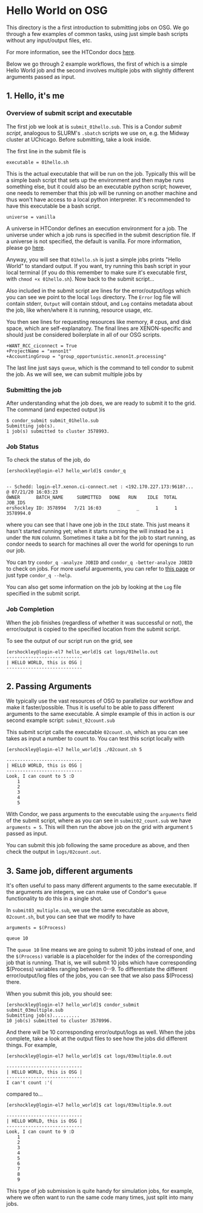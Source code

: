# Hello World on OSG

This directory is the a first introduction to submitting jobs on OSG. We go through a few examples of common tasks, using just simple bash scripts without any input/output files, etc. 

For more information, see the HTCondor docs [here](https://htcondor.readthedocs.io/en/v8_9_7/).

Below we go through 2 example workflows, the first of which is a simple Hello World job and the second involves multiple jobs with slightly different arguments passed as input.

## 1. Hello, it's me
### Overview of submit script and executable
The first job we look at is `submit_01hello.sub`. This is a Condor _submit script_, analogous to SLURM's `.sbatch` scripts we use on, e.g. the Midway cluster at UChicago. Before submitting, take a look inside. 

The first line in the submit file is 
```
executable = 01hello.sh
```
This is the actual executable that will be run on the job. Typically this will be a simple bash script that sets up the environment and then maybe runs something else, but it could also be an executable python script; however, one needs to remember that this job will be running on another machine and thus won't have access to a local python interpreter. It's recommended to have this executable be a bash script. 

```
universe = vanilla
```
A universe in HTCondor defines an execution environment for a job. The universe under which a job runs is specified in the submit description file. If a universe is not specified, the default is vanilla. For more information, please go [here](https://htcondor.readthedocs.io/en/latest/users-manual/choosing-an-htcondor-universe.html#vanilla-universe).

Anyway, you will see that `01hello.sh` is just a simple jobs prints "Hello World" to standard output. If you want, try running this bash script in your local terminal (if you do this remember to make sure it's executable first, with `chmod +x 01hello.sh`). Now back to the submit script...

Also included in the submit script are lines for the error/output/logs which you can see we point to the local `logs` directory. The `Error` log file will contain stderr, `Output` will contain stdout, and `Log` contains metadata about the job, like when/where it is running, resource usage, etc.

You then see lines for requesting resources like memory, # cpus, and disk space, which are self-explanatory. The final lines are XENON-specific and should just be considered boilerplate in all of our OSG scripts.
```
+WANT_RCC_ciconnect = True
+ProjectName = "xenon1t"
+AccountingGroup = "group_opportunistic.xenon1t.processing"
```

The last line just says `queue`, which is the command to tell condor to submit the job. As we will see, we can submit multiple jobs by

### Submitting the job
After understanding what the job does, we are ready to submit it to the grid. The command (and expected output )is 

```
$ condor_submit submit_01hello.sub
Submitting job(s).
1 job(s) submitted to cluster 3578993.
```

### Job Status
To check the status of the job, do

```
[ershockley@login-el7 hello_world]$ condor_q


-- Schedd: login-el7.xenon.ci-connect.net : <192.170.227.173:9618?... @ 07/21/20 16:03:23
OWNER      BATCH_NAME     SUBMITTED   DONE   RUN    IDLE  TOTAL JOB_IDS
ershockley ID: 3578994   7/21 16:03      _      _      1      1 3578994.0
```

where you can see that I have one job in the `IDLE` state. This just means it hasn't started running yet; when it starts running the will instead be a `1` under the `RUN` column. Sometimes it take a bit for the job to start running, as condor needs to search for machines all over the world for openings to run our job.

You can try `condor_q -analyze JOBID` and `condor_q -better-analyze JOBID` to check on jobs. For more useful arguements, you can refer to [this page](https://chtc.cs.wisc.edu/uw-research-computing/condor_q.html) or just type `condor_q --help`.

You can also get some information on the job by looking at the `Log` file specified in the submit script.

### Job Completion
When the job finishes (regardless of whether it was successful or not), the error/output is copied to the specified location from the submit script.

To see the output of our script run on the grid, see 

```
[ershockley@login-el7 hello_world]$ cat logs/01hello.out
----------------------------
| HELLO WORLD, this is OSG |
----------------------------
```

## 2. Passing Arguments
We typically use the vast resources of OSG to parallelize our workflow and make it faster/possible. Thus it is useful to be able to pass different arguments to the same executable. A simple example of this in action is our second example script: `submit_02count.sub`

This submit script calls the executable `02count.sh`, which as you can see takes as input a number to count to. You can test this script locally with
```
[ershockley@login-el7 hello_world]$ ./02count.sh 5

----------------------------
| HELLO WORLD, this is OSG |
----------------------------
Look, I can count to 5 :D
    1
    2
    3
    4
    5
```

With Condor, we pass arguments to the executable using the `arguments` field of the submit script, where as you can see in `submit02_count.sub` we have `arguments = 5`. This will then run the above job on the grid with argument `5` passed as input. 

You can submit this job following the same procedure as above, and then check the output in `logs/02count.out`. 


## 3. Same job, different arguments
It's often useful to pass many different arguments to the same executable. If the arguments are integers, we can make use of Condor's `queue` functionality to do this in a single shot. 

In `submit03_multiple.sub`, we use the same executable as above, `02count.sh`, but you can see that we modify to have
 
```
arguments = $(Process)

queue 10
```

The `queue 10` line means we are going to submit 10 jobs instead of one, and the `$(Process)` variable is a placeholder for the index of the corresponding job that is running. That is, we will submit 10 jobs which have corresponding $(Process) variables ranging between 0--9. To differentiate the different error/output/log files of the jobs, you can see that we also pass $(Process) there.

When you submit this job, you should see:
```
[ershockley@login-el7 hello_world]$ condor_submit submit_03multiple.sub
Submitting job(s)..........
10 job(s) submitted to cluster 3578996.
```
And there will be 10 corresponding error/output/logs as well. When the jobs complete, take a look at the output files to see how the jobs did different things. For example, 

```
[ershockley@login-el7 hello_world]$ cat logs/03multiple.0.out

----------------------------
| HELLO WORLD, this is OSG |
----------------------------
I can't count :'(
```

compared to...
```
[ershockley@login-el7 hello_world]$ cat logs/03multiple.9.out

----------------------------
| HELLO WORLD, this is OSG |
----------------------------
Look, I can count to 9 :D
    1
    2
    3
    4
    5
    6
    7
    8
    9
```

This type of job submission is quite handy for simulation jobs, for example, where we often want to run the same code many times, just split into many jobs. 
